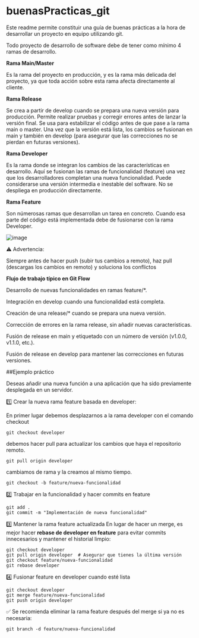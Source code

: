 # buenasPracticas_git

Este readme permite constituir una guía de buenas prácticas a la hora de desarrollar un proyecto en equipo utilizando git.

Todo proyecto de desarrollo de software debe de tener como mínimo 4 ramas de desarrollo. 

**Rama Main/Master** 

Es la rama del proyecto en producción, y es la rama más delicada del proyecto, ya que toda acción 
sobre esta rama afecta directamente al cliente. 

**Rama Release**

Se crea a partir de develop cuando se prepara una nueva versión para producción.
Permite realizar pruebas y corregir errores antes de lanzar la versión final.
Se usa para estabilizar el código antes de que pase a la rama main o master.
Una vez que la versión está lista, los cambios se fusionan en main y también en develop (para asegurar que las correcciones no se pierdan en futuras versiones).

 **Rama Developer**
 
Es la rama donde se integran los cambios de las características en desarrollo.
Aquí se fusionan las ramas de funcionalidad (feature) una vez que los desarrolladores completan una nueva funcionalidad.
Puede considerarse una versión intermedia e inestable del software.
No se despliega en producción directamente.

**Rama Feature**

Son númerosas ramas que desarrollan un tarea en concreto. 
Cuando esa parte del código está implementada debe de fusionarse con la rama Developer.

![image](https://github.com/user-attachments/assets/4697b9a4-cb29-4fd9-b1c6-7aba6b414fd2)


⚠️ Advertencia: 

Siempre antes de hacer push (subir tus cambios a remoto), haz pull (descargas los cambios en remoto) y 
soluciona los conflictos 


**Flujo de trabajo típico en Git Flow**

Desarrollo de nuevas funcionalidades en ramas feature/*.

Integración en develop cuando una funcionalidad está completa.

Creación de una release/* cuando se prepara una nueva versión.

Corrección de errores en la rama release, sin añadir nuevas características.

Fusión de release en main y etiquetado con un número de versión (v1.0.0, v1.1.0, etc.).

Fusión de release en develop para mantener las correcciones en futuras versiones.

 
##Ejemplo práctico

Deseas añadir una nueva función a una aplicación que ha sido previamente desplegada en un servidor.

1️⃣ Crear la nueva rama feature basada en developer:

En primer lugar debemos desplazarnos a la rama developer con el comando checkout

```
git checkout developer
```

debemos hacer pull para actualizar los cambios que haya el repositorio remoto.

```
git pull origin developer
```

 cambiamos de rama y la creamos al mismo tiempo.

```
git checkout -b feature/nueva-funcionalidad
```

2️⃣ Trabajar en la funcionalidad y hacer commits en feature
```
git add .
git commit -m "Implementación de nueva funcionalidad"
```

3️⃣ Mantener la rama feature actualizada
En lugar de hacer un merge, es mejor hacer **rebase de developer en feature** para evitar commits innecesarios y mantener el historial limpio:

```
git checkout developer
git pull origin developer  # Asegurar que tienes la última versión
git checkout feature/nueva-funcionalidad
git rebase developer

```
4️⃣ Fusionar feature en developer cuando esté lista

```
git checkout developer
git merge feature/nueva-funcionalidad
git push origin developer
```
✅ Se recomienda eliminar la rama feature después del merge si ya no es necesaria:

```
git branch -d feature/nueva-funcionalidad

```
















